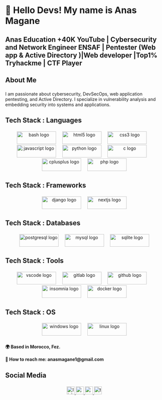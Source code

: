 <h1 align="left">👋 Hello Devs! My name is Anas Magane</h1>

###

<h2 align="left">Anas Education +40K YouTube | Cybersecurity and Network Engineer ENSAF | Pentester (Web app & Active Directory )|Web developer |Top1% Tryhackme | CTF Player</h2>

###

<h2 align="left">About Me</h2>

###

<p align="left">I am passionate about cybersecurity, DevSecOps, web application pentesting, and Active Directory. I specialize in vulnerability analysis and embedding security into systems and applications.</p>

###

<h2 align="left">Tech Stack : Languages</h2>

###

<div align="center">
  <img src="https://cdn.jsdelivr.net/gh/devicons/devicon/icons/bash/bash-plain.svg" height="40" width="125" alt="bash logo"  />
  <img width="12" />
  <img src="https://cdn.jsdelivr.net/gh/devicons/devicon/icons/html5/html5-original-wordmark.svg" height="40" width="125" alt="html5 logo"  />
  <img width="12" />
  <img src="https://cdn.jsdelivr.net/gh/devicons/devicon/icons/css3/css3-plain-wordmark.svg" height="40" width="125" alt="css3 logo"  />
  <img width="12" />
  <img src="https://cdn.jsdelivr.net/gh/devicons/devicon/icons/javascript/javascript-original.svg" height="40" width="125" alt="javascript logo"  />
  <img width="12" />
  <img src="https://cdn.jsdelivr.net/gh/devicons/devicon/icons/python/python-original-wordmark.svg" height="40" width="125" alt="python logo"  />
  <img width="12" />
  <img src="https://cdn.jsdelivr.net/gh/devicons/devicon/icons/c/c-original.svg" height="40" width="125" alt="c logo"  />
  <img width="12" />
  <img src="https://cdn.jsdelivr.net/gh/devicons/devicon/icons/cplusplus/cplusplus-plain.svg" height="40" width="125" alt="cplusplus logo"  />
  <img width="12" />
  <img src="https://cdn.jsdelivr.net/gh/devicons/devicon/icons/php/php-original.svg" height="40" width="125" alt="php logo"  />
</div>

###

<h2 align="left">Tech Stack : Frameworks</h2>

###

<div align="center">
  <img src="https://cdn.jsdelivr.net/gh/devicons/devicon/icons/django/django-plain-wordmark.svg" height="40" width="125" alt="django logo"  />
  <img width="12" />
  <img src="https://cdn.jsdelivr.net/gh/devicons/devicon/icons/nextjs/nextjs-original.svg" height="40" width="125" alt="nextjs logo"  />
</div>

###

<h2 align="left">Tech Stack :  Databases</h2>

###

<div align="center">
  <img src="https://cdn.jsdelivr.net/gh/devicons/devicon/icons/postgresql/postgresql-original-wordmark.svg" height="40" width="125" alt="postgresql logo"  />
  <img width="12" />
  <img src="https://cdn.jsdelivr.net/gh/devicons/devicon/icons/mysql/mysql-plain-wordmark.svg" height="40" width="125" alt="mysql logo"  />
  <img width="12" />
  <img src="https://cdn.jsdelivr.net/gh/devicons/devicon/icons/sqlite/sqlite-plain-wordmark.svg" height="40" width="125" alt="sqlite logo"  />
</div>

###

<h2 align="left">Tech Stack : Tools</h2>

###

<div align="center">
  <img src="https://cdn.jsdelivr.net/gh/devicons/devicon/icons/vscode/vscode-original.svg" height="40" width="125" alt="vscode logo"  />
  <img width="12" />
  <img src="https://cdn.jsdelivr.net/gh/devicons/devicon/icons/gitlab/gitlab-original.svg" height="40" width="125" alt="gitlab logo"  />
  <img width="12" />
  <img src="https://cdn.jsdelivr.net/gh/devicons/devicon/icons/github/github-original.svg" height="40" width="125" alt="github logo"  />
  <img width="12" />
  <img src="https://cdn.jsdelivr.net/gh/devicons/devicon/icons/insomnia/insomnia-original.svg" height="40" width="125" alt="insomnia logo"  />
  <img width="12" />
  <img src="https://cdn.jsdelivr.net/gh/devicons/devicon/icons/docker/docker-original.svg" height="40" width="125" alt="docker logo"  />
</div>

###

<h2 align="left">Tech Stack : OS</h2>

###

<div align="center">
  <img src="https://cdn.jsdelivr.net/gh/devicons/devicon/icons/windows8/windows8-original.svg" height="40" width="125" alt="windows logo"  />
  <img width="12" />
  <img src="https://cdn.jsdelivr.net/gh/devicons/devicon/icons/linux/linux-original.svg" height="40" width="125"  alt="linux logo"  />
</div>

###

<h4 align="left">🌍 Based in Morocco, Fez.<br><br>💼 How to reach me: anasmagane1@gmail.com</h4>

###

<h2 align="left">Social Media</h2>

###

<div align="center">
  <a href="https://www.linkedin.com/in/anas-magane-3aa287262/" target="_blank">
    <img src="https://img.shields.io/static/v1?message=LinkedIn&logo=linkedin&label=&color=0077B5&logoColor=white&labelColor=&style=for-the-badge" height="25" alt="linkedin logo"  />
  </a>
  <a href="https://www.youtube.com/@Anas_Education" target="_blank">
    <img src="https://img.shields.io/static/v1?message=Youtube&logo=youtube&label=&color=FF0000&logoColor=white&labelColor=&style=for-the-badge" height="25" alt="youtube logo"  />
  </a>
  <a href="anasmagane1@gmail.com" target="_blank">
    <img src="https://img.shields.io/static/v1?message=Gmail&logo=gmail&label=&color=D14836&logoColor=white&labelColor=&style=for-the-badge" height="25" alt="gmail logo"  />
  </a>
  <a href="https://tryhackme.com/p/Anas.Education" target="_blank">
    <img src="https://img.shields.io/static/v1?message=TryHackMe&logo=tryhackme&label=&color=88cc14&logoColor=white&labelColor=&style=for-the-badge" height="25" alt="tryhackme logo"  />
  </a>
</div>

###
